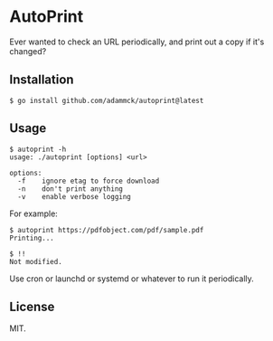 # AutoPrint

Ever wanted to check an URL periodically, and print out a copy if it's changed?


## Installation

```console
$ go install github.com/adammck/autoprint@latest
```

## Usage

```console
$ autoprint -h
usage: ./autoprint [options] <url>

options:
  -f    ignore etag to force download
  -n    don't print anything
  -v    enable verbose logging
```

For example:

```console
$ autoprint https://pdfobject.com/pdf/sample.pdf
Printing...

$ !!
Not modified.
```

Use cron or launchd or systemd or whatever to run it periodically.

## License

MIT.
